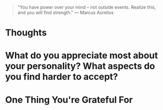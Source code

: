 
> \"You have power over your mind – not outside events. Realize this, and you will find strength.\" — Marcus Aurelius

# Thoughts


# What do you appreciate most about your personality? What aspects do you find harder to accept?

# One Thing You're Grateful For

